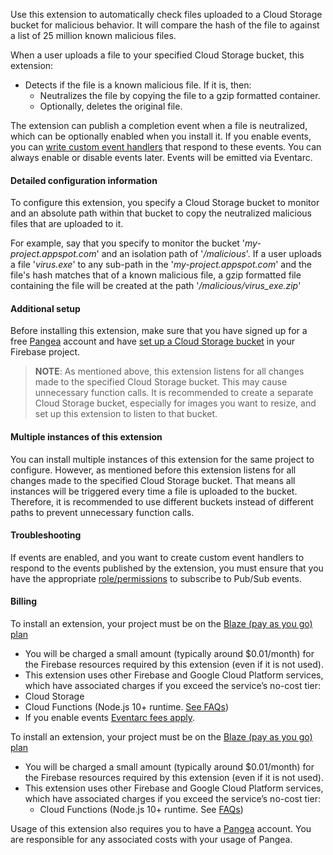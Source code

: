 Use this extension to automatically check files uploaded to a Cloud Storage bucket for malicious behavior. It will compare the hash of the file to against a list of 25 million known malicious files.

When a user uploads a file to your specified Cloud Storage bucket, this extension:

- Detects if the file is a known malicious file. If it is, then:
  - Neutralizes the file by copying the file to a gzip formatted container.
  - Optionally, deletes the original file.

The extension can publish a completion event when a file is neutralized, which can be optionally enabled when you install it. If you enable events, you can [write custom event handlers](https://firebase.google.com/docs/extensions/install-extensions#eventarc) that respond to these events. You can always enable or disable events later. Events will be emitted via Eventarc.

#### Detailed configuration information

To configure this extension, you specify a Cloud Storage bucket to monitor and an absolute path within that bucket to copy the neutralized malicious files that are uploaded to it.

For example, say that you specify to monitor the bucket '_my-project.appspot.com_' and an isolation path of '_/malicious_'. If a user uploads a file '_virus.exe_' to any sub-path in the '_my-project.appspot.com_' and the file's hash matches that of a known malicious file, a gzip formatted file containing the file will be created at the path '_/malicious/virus_exe.zip_'

#### Additional setup

Before installing this extension, make sure that you have signed up for a free [Pangea](https://pangea.cloud/signup?utm_medium=google-marketplace&utm_source=marketplace&utm_campaign=firebase-extension-audit) account and have [set up a Cloud Storage bucket](https://firebase.google.com/docs/storage) in your Firebase project.

> **NOTE**: As mentioned above, this extension listens for all changes made to the specified Cloud Storage bucket. This may cause unnecessary function calls. It is recommended to create a separate Cloud Storage bucket, especially for images you want to resize, and set up this extension to listen to that bucket.

#### Multiple instances of this extension

You can install multiple instances of this extension for the same project to configure. However, as mentioned before this extension listens for all changes made to the specified Cloud Storage bucket. That means all instances will be triggered every time a file is uploaded to the bucket. Therefore, it is recommended to use different buckets instead of different paths to prevent unnecessary function calls.

#### Troubleshooting

If events are enabled, and you want to create custom event handlers to respond to the events published by the extension, you must ensure that you have the appropriate [role/permissions](https://cloud.google.com/pubsub/docs/access-control#permissions_and_roles) to subscribe to Pub/Sub events.

#### Billing

To install an extension, your project must be on the [Blaze (pay as you go) plan](https://firebase.google.com/pricing)

- You will be charged a small amount (typically around $0.01/month) for the Firebase resources required by this extension (even if it is not used).
- This extension uses other Firebase and Google Cloud Platform services, which have associated charges if you exceed the service’s no-cost tier:
 - Cloud Storage
 - Cloud Functions (Node.js 10+ runtime. [See FAQs](https://firebase.google.com/support/faq#extensions-pricing))
- If you enable events [Eventarc fees apply](https://cloud.google.com/eventarc/pricing).

To install an extension, your project must be on the [Blaze (pay as you go) plan](https://firebase.google.com/pricing)

- You will be charged a small amount (typically around $0.01/month) for the Firebase resources required by this extension (even if it is not used).
- This extension uses other Firebase and Google Cloud Platform services, which have associated charges if you exceed the service’s no-cost tier:
  - Cloud Functions (Node.js 10+ runtime. See [FAQs](https://firebase.google.com/support/faq#expandable-24))

Usage of this extension also requires you to have a [Pangea](https://pangea.cloud/signup?utm_medium=google-marketplace&utm_source=marketplace&utm_campaign=firebase-extension-file-intel) account. You are responsible for any associated costs with your usage of Pangea.
